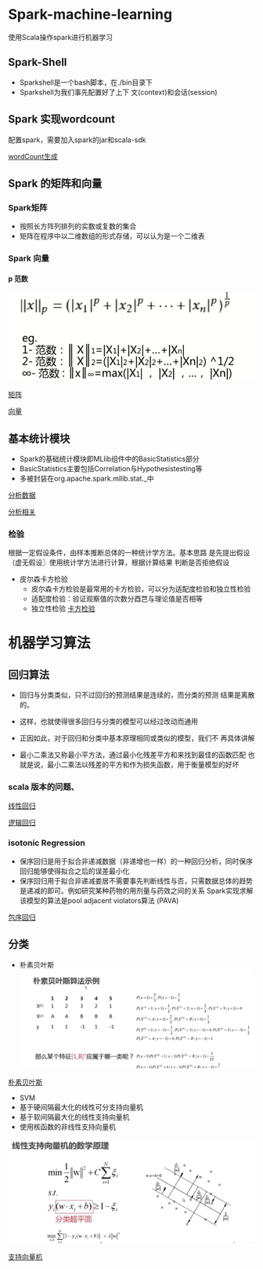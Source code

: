 # Spark-machine-learning
使用Scala操作spark进行机器学习


## Spark-Shell

- Sparkshell是一个bash脚本，在./bin目录下 
- Sparkshell为我们事先配置好了上下 文(context)和会话(session)


## Spark 实现wordcount
配置spark，需要加入spark的jar和scala-sdk

[wordCount生成](./src/WordCount.scala)

## Spark 的矩阵和向量

### Spark矩阵

- 按照长方阵列排列的实数或复数的集合 
- 矩阵在程序中以二维数组的形式存储，可以认为是一个二维表


### Spark 向量

#### p 范数

![](./photo/01.png)

[矩阵](./src/Matrix.scala)

[向量](./src/Vector.scala)

## 基本统计模块
- Spark的基础统计模块即MLlib组件中的BasicStatistics部分 
- BasicStatistics主要包括CorreIation与Hypothesistesting等 
- 多被封装在org.apache.spark.mllib.stat._中

[分析数据](./src/dataAnalyse.scala)

[分析相关](./src/cor_test.scala)

### 检验
根据一定假设条件，由样本推断总体的一种统计学方法。基本思路 是先提出假设（虚无假设〗使用统计学方法进行计算，根据计算结果 判断是否拒绝假设

- 皮尔森卡方检验 
    - 皮尔森卡方检验是最常用的卡方检验，可以分为适配度检验和独立性检验 
    - 适配度检验：验证观察值的次数分酉芑与理论值是否相等
    - 独立性检验
[卡方检验](./src/chi2_test.scala)


# 机器学习算法
## 回归算法

- 回归与分类类似，只不过回归的预测结果是连续的，而分类的预测 结果是离散的。

- 这样，也就使得很多回归与分类的模型可以经过改动而通用 
- 正因如此，对于回归和分类中基本原理相同或类似的模型，我们不 再具体讲解

- 最小二乘法又称最小平方法，通过最小化残差平方和来找到最佳的函数匹配 也就是说，最小二乘法以残差的平方和作为损失函数，用于衡量模型的好坏

### scala 版本的问题、

[线性回归](./src/LR.scala)

[逻辑回归](./src/LR.scala)

### isotonic Regression
- 保序回归是用于拟合非递减数据（非递增也一样）的一种回归分析，同时保序回归能够使得拟合之后的误差最小化
- 保序回归用于拟合非递减娄居不需要事先判断线性与否，只需数据总体的趋势是递减的即可。例如研究某种药物的用剂量与药效之间的关系
Spark实现求解该模型的算法是pool adjacent violators算法 (PAVA)

[包序回归](./src/isotonic.scala)


## 分类
- 朴素贝叶斯
![](./photo/02.png)

[朴素贝叶斯](./src/naive_bayes.scala)

- SVM
- 基于硬间隔最大化的线性可分支持向量机 
- 基于软间隔最大化的线性支持向量机 
- 使用核函数的非线性支持向量机

![](./photo/03.png)

[支持向量机](./src/SVM.scala)

